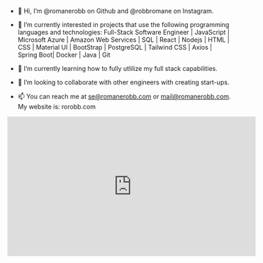 - 👋 Hi, I’m @romanerobb on Github and @robbromane on Instagram.

- 👀 I’m currently interested in projects that use the following programming languages and technologies: Full-Stack Software Engineer | JavaScript | Microsoft Azure | Amazon Web Services | SQL | React | Nodejs | HTML | CSS | Material UI | BootStrap | PostgreSQL | Tailwind CSS | Axios | Spring Boot| Docker | Java | Git

- 🌱 I’m currently learning how to fully utlilize my full stack capabilities.

- 💞️ I’m looking to collaborate with other engineers with creating start-ups.

- 📫 You can reach me at se@romanerobb.com or mail@romanerobb.com. My website is: rorobb.com

<iframe width="560" height="315" src="https://www.youtube.com/embed/y881t8ilMyc" frameborder="0" allowfullscreen></iframe>
